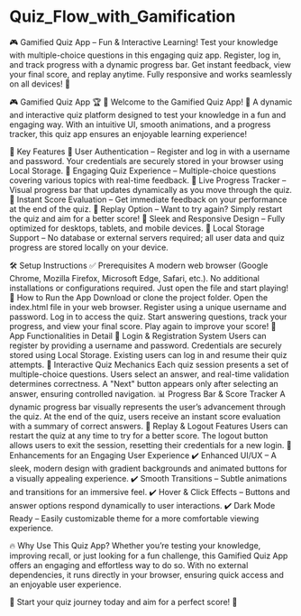 # Quiz_Flow_with_Gamification
🎮 Gamified Quiz App – Fun &amp; Interactive Learning!  Test your knowledge with multiple-choice questions in this engaging quiz app. Register, log in, and track progress with a dynamic progress bar. Get instant feedback, view your final score, and replay anytime. Fully responsive and works seamlessly on all devices! 🚀



🎮 Gamified Quiz App 🏆
🚀 Welcome to the Gamified Quiz App! 🚀
A dynamic and interactive quiz platform designed to test your knowledge in a fun and engaging way. With an intuitive UI, smooth animations, and a progress tracker, this quiz app ensures an enjoyable learning experience!

🌟 Key Features
🔹 User Authentication – Register and log in with a username and password. Your credentials are securely stored in your browser using Local Storage.
🔹 Engaging Quiz Experience – Multiple-choice questions covering various topics with real-time feedback.
🔹 Live Progress Tracker – Visual progress bar that updates dynamically as you move through the quiz.
🔹 Instant Score Evaluation – Get immediate feedback on your performance at the end of the quiz.
🔹 Replay Option – Want to try again? Simply restart the quiz and aim for a better score!
🔹 Sleek and Responsive Design – Fully optimized for desktops, tablets, and mobile devices.
🔹 Local Storage Support – No database or external servers required; all user data and quiz progress are stored locally on your device.

🛠 Setup Instructions
✅ Prerequisites
A modern web browser (Google Chrome, Mozilla Firefox, Microsoft Edge, Safari, etc.).
No additional installations or configurations required. Just open the file and start playing!
🚀 How to Run the App
Download or clone the project folder.
Open the index.html file in your web browser.
Register using a unique username and password.
Log in to access the quiz.
Start answering questions, track your progress, and view your final score.
Play again to improve your score!
🎯 App Functionalities in Detail
🏅 Login & Registration System
Users can register by providing a username and password.
Credentials are securely stored using Local Storage.
Existing users can log in and resume their quiz attempts.
🎲 Interactive Quiz Mechanics
Each quiz session presents a set of multiple-choice questions.
Users select an answer, and real-time validation determines correctness.
A "Next" button appears only after selecting an answer, ensuring controlled navigation.
📊 Progress Bar & Score Tracker
A dynamic progress bar visually represents the user’s advancement through the quiz.
At the end of the quiz, users receive an instant score evaluation with a summary of correct answers.
🔄 Replay & Logout Features
Users can restart the quiz at any time to try for a better score.
The logout button allows users to exit the session, resetting their credentials for a new login.
🎨 Enhancements for an Engaging User Experience
✔️ Enhanced UI/UX – A sleek, modern design with gradient backgrounds and animated buttons for a visually appealing experience.
✔️ Smooth Transitions – Subtle animations and transitions for an immersive feel.
✔️ Hover & Click Effects – Buttons and answer options respond dynamically to user interactions.
✔️ Dark Mode Ready – Easily customizable theme for a more comfortable viewing experience.

🔥 Why Use This Quiz App?
Whether you’re testing your knowledge, improving recall, or just looking for a fun challenge, this Gamified Quiz App offers an engaging and effortless way to do so. With no external dependencies, it runs directly in your browser, ensuring quick access and an enjoyable user experience.

🎯 Start your quiz journey today and aim for a perfect score! 🚀
